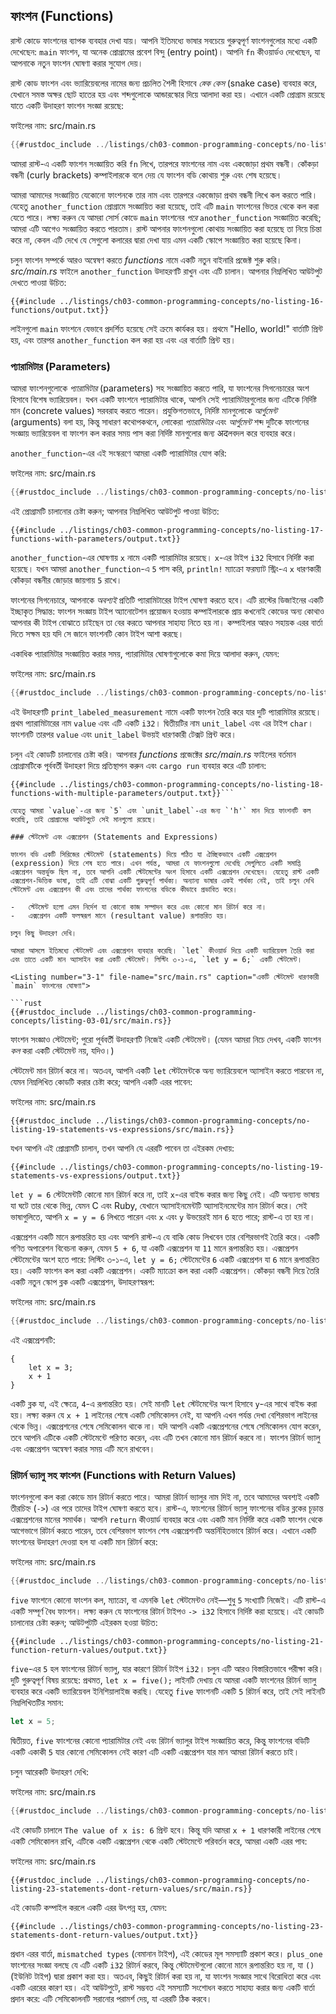 ## ফাংশন (Functions)

রাস্ট কোডে ফাংশনের ব্যাপক ব্যবহার দেখা যায়। আপনি ইতিমধ্যে ভাষার সবচেয়ে গুরুত্বপূর্ণ ফাংশনগুলোর মধ্যে একটি দেখেছেন: `main` ফাংশন, যা অনেক প্রোগ্রামের প্রবেশ বিন্দু (entry point)। আপনি `fn` কীওয়ার্ডও দেখেছেন, যা আপনাকে নতুন ফাংশন ঘোষণা করার সুযোগ দেয়।

রাস্ট কোড ফাংশন এবং ভ্যারিয়েবলের নামের জন্য প্রচলিত শৈলী হিসাবে _স্নেক কেস_ (snake case) ব্যবহার করে, যেখানে সমস্ত অক্ষর ছোট হাতের হয় এবং শব্দগুলোকে আন্ডারস্কোর দিয়ে আলাদা করা হয়। এখানে একটি প্রোগ্রাম রয়েছে যাতে একটি উদাহরণ ফাংশন সংজ্ঞা রয়েছে:

<span class="filename">ফাইলের নাম: src/main.rs</span>

```rust
{{#rustdoc_include ../listings/ch03-common-programming-concepts/no-listing-16-functions/src/main.rs}}
```

আমরা রাস্ট-এ একটি ফাংশন সংজ্ঞায়িত করি `fn` লিখে, তারপরে ফাংশনের নাম এবং একজোড়া প্রথম বন্ধনী। কোঁকড়া বন্ধনী (curly brackets) কম্পাইলারকে বলে দেয় যে ফাংশন বডি কোথায় শুরু এবং শেষ হয়েছে।

আমরা আমাদের সংজ্ঞায়িত যেকোনো ফাংশনকে তার নাম এবং তারপরে একজোড়া প্রথম বন্ধনী লিখে কল করতে পারি। যেহেতু `another_function` প্রোগ্রামে সংজ্ঞায়িত করা হয়েছে, তাই এটি `main` ফাংশনের ভিতর থেকে কল করা যেতে পারে। লক্ষ্য করুন যে আমরা সোর্স কোডে `main` ফাংশনের _পরে_ `another_function` সংজ্ঞায়িত করেছি; আমরা এটি আগেও সংজ্ঞায়িত করতে পারতাম। রাস্ট আপনার ফাংশনগুলো কোথায় সংজ্ঞায়িত করা হয়েছে তা নিয়ে চিন্তা করে না, কেবল এটি দেখে যে সেগুলো কলারের দ্বারা দেখা যায় এমন একটি স্কোপে সংজ্ঞায়িত করা হয়েছে কিনা।

চলুন ফাংশন সম্পর্কে আরও অন্বেষণ করতে _functions_ নামে একটি নতুন বাইনারি প্রজেক্ট শুরু করি। _src/main.rs_ ফাইলে `another_function` উদাহরণটি রাখুন এবং এটি চালান। আপনার নিম্নলিখিত আউটপুট দেখতে পাওয়া উচিত:

```console
{{#include ../listings/ch03-common-programming-concepts/no-listing-16-functions/output.txt}}
```

লাইনগুলো `main` ফাংশনে যেভাবে প্রদর্শিত হয়েছে সেই ক্রমে কার্যকর হয়। প্রথমে "Hello, world!" বার্তাটি প্রিন্ট হয়, এবং তারপর `another_function` কল করা হয় এবং এর বার্তাটি প্রিন্ট হয়।

### প্যারামিটার (Parameters)

আমরা ফাংশনগুলোকে _প্যারামিটার_ (parameters) সহ সংজ্ঞায়িত করতে পারি, যা ফাংশনের সিগনেচারের অংশ হিসাবে বিশেষ ভ্যারিয়েবল। যখন একটি ফাংশনে প্যারামিটার থাকে, আপনি সেই প্যারামিটারগুলোর জন্য এটিকে নির্দিষ্ট মান (concrete values) সরবরাহ করতে পারেন। প্রযুক্তিগতভাবে, নির্দিষ্ট মানগুলোকে _আর্গুমেন্ট_ (arguments) বলা হয়, কিন্তু সাধারণ কথোপকথনে, লোকেরা _প্যারামিটার_ এবং _আর্গুমেন্ট_ শব্দ দুটিকে ফাংশনের সংজ্ঞায় ভ্যারিয়েবল বা ফাংশন কল করার সময় পাস করা নির্দিষ্ট মানগুলোর জন্য अदলবদল করে ব্যবহার করে।

`another_function`-এর এই সংস্করণে আমরা একটি প্যারামিটার যোগ করি:

<span class="filename">ফাইলের নাম: src/main.rs</span>

```rust
{{#rustdoc_include ../listings/ch03-common-programming-concepts/no-listing-17-functions-with-parameters/src/main.rs}}
```

এই প্রোগ্রামটি চালানোর চেষ্টা করুন; আপনার নিম্নলিখিত আউটপুট পাওয়া উচিত:

```console
{{#include ../listings/ch03-common-programming-concepts/no-listing-17-functions-with-parameters/output.txt}}
```

`another_function`-এর ঘোষণায় `x` নামে একটি প্যারামিটার রয়েছে। `x`-এর টাইপ `i32` হিসাবে নির্দিষ্ট করা হয়েছে। যখন আমরা `another_function`-এ `5` পাস করি, `println!` ম্যাক্রো ফরম্যাট স্ট্রিং-এ `x` ধারণকারী কোঁকড়া বন্ধনীর জোড়ার জায়গায় `5` রাখে।

ফাংশনের সিগনেচারে, আপনাকে _অবশ্যই_ প্রতিটি প্যারামিটারের টাইপ ঘোষণা করতে হবে। এটি রাস্টের ডিজাইনের একটি ইচ্ছাকৃত সিদ্ধান্ত: ফাংশন সংজ্ঞায় টাইপ অ্যানোটেশন প্রয়োজন হওয়ায় কম্পাইলারকে প্রায় কখনোই কোডের অন্য কোথাও আপনার কী টাইপ বোঝাতে চাইছেন তা বের করতে আপনার সাহায্য নিতে হয় না। কম্পাইলার আরও সহায়ক এরর বার্তা দিতে সক্ষম হয় যদি সে জানে ফাংশনটি কোন টাইপ আশা করছে।

একাধিক প্যারামিটার সংজ্ঞায়িত করার সময়, প্যারামিটার ঘোষণাগুলোকে কমা দিয়ে আলাদা করুন, যেমন:

<span class="filename">ফাইলের নাম: src/main.rs</span>

```rust
{{#rustdoc_include ../listings/ch03-common-programming-concepts/no-listing-18-functions-with-multiple-parameters/src/main.rs}}
```

এই উদাহরণটি `print_labeled_measurement` নামে একটি ফাংশন তৈরি করে যার দুটি প্যারামিটার রয়েছে। প্রথম প্যারামিটারের নাম `value` এবং এটি একটি `i32`। দ্বিতীয়টির নাম `unit_label` এবং এর টাইপ `char`। ফাংশনটি তারপর `value` এবং `unit_label` উভয়ই ধারণকারী টেক্সট প্রিন্ট করে।

চলুন এই কোডটি চালানোর চেষ্টা করি। আপনার _functions_ প্রজেক্টের _src/main.rs_ ফাইলের বর্তমান প্রোগ্রামটিকে পূর্ববর্তী উদাহরণ দিয়ে প্রতিস্থাপন করুন এবং `cargo run` ব্যবহার করে এটি চালান:

```console
{{#include ../listings/ch03-common-programming-concepts/no-listing-18-functions-with-multiple-parameters/output.txt}}```

যেহেতু আমরা `value`-এর জন্য `5` এবং `unit_label`-এর জন্য `'h'` মান দিয়ে ফাংশনটি কল করেছি, তাই প্রোগ্রামের আউটপুটে সেই মানগুলো রয়েছে।

### স্টেটমেন্ট এবং এক্সপ্রেশন (Statements and Expressions)

ফাংশন বডি একটি সিরিজের স্টেটমেন্ট (statements) দিয়ে গঠিত যা ঐচ্ছিকভাবে একটি এক্সপ্রেশন (expression) দিয়ে শেষ হতে পারে। এখন পর্যন্ত, আমরা যে ফাংশনগুলো দেখেছি সেগুলিতে একটি সমাপ্তি এক্সপ্রেশন অন্তর্ভুক্ত ছিল না, তবে আপনি একটি স্টেটমেন্টের অংশ হিসাবে একটি এক্সপ্রেশন দেখেছেন। যেহেতু রাস্ট একটি এক্সপ্রেশন-ভিত্তিক ভাষা, তাই এটি বোঝা একটি গুরুত্বপূর্ণ পার্থক্য। অন্যান্য ভাষার একই পার্থক্য নেই, তাই চলুন দেখি স্টেটমেন্ট এবং এক্সপ্রেশন কী এবং তাদের পার্থক্য ফাংশনের বডিকে কীভাবে প্রভাবিত করে।

-   স্টেটমেন্ট হলো এমন নির্দেশ যা কোনো কাজ সম্পাদন করে এবং কোনো মান রিটার্ন করে না।
-   এক্সপ্রেশন একটি ফলস্বরূপ মানে (resultant value) রূপান্তরিত হয়।

চলুন কিছু উদাহরণ দেখি।

আমরা আসলে ইতিমধ্যে স্টেটমেন্ট এবং এক্সপ্রেশন ব্যবহার করেছি। `let` কীওয়ার্ড দিয়ে একটি ভ্যারিয়েবল তৈরি করা এবং তাতে একটি মান অ্যাসাইন করা একটি স্টেটমেন্ট। লিস্টিং ৩-১-এ, `let y = 6;` একটি স্টেটমেন্ট।

<Listing number="3-1" file-name="src/main.rs" caption="একটি স্টেটমেন্ট ধারণকারী `main` ফাংশনের ঘোষণা">

```rust
{{#rustdoc_include ../listings/ch03-common-programming-concepts/listing-03-01/src/main.rs}}
```

</Listing>

ফাংশন সংজ্ঞাও স্টেটমেন্ট; পুরো পূর্ববর্তী উদাহরণটি নিজেই একটি স্টেটমেন্ট। (যেমন আমরা নিচে দেখব, একটি ফাংশন _কল_ করা একটি স্টেটমেন্ট নয়, যদিও।)

স্টেটমেন্ট মান রিটার্ন করে না। অতএব, আপনি একটি `let` স্টেটমেন্টকে অন্য ভ্যারিয়েবলে অ্যাসাইন করতে পারবেন না, যেমন নিম্নলিখিত কোডটি করার চেষ্টা করে; আপনি একটি এরর পাবেন:

<span class="filename">ফাইলের নাম: src/main.rs</span>

```rust,ignore,does_not_compile
{{#rustdoc_include ../listings/ch03-common-programming-concepts/no-listing-19-statements-vs-expressions/src/main.rs}}
```

যখন আপনি এই প্রোগ্রামটি চালান, তখন আপনি যে এররটি পাবেন তা এইরকম দেখায়:

```console
{{#include ../listings/ch03-common-programming-concepts/no-listing-19-statements-vs-expressions/output.txt}}
```

`let y = 6` স্টেটমেন্টটি কোনো মান রিটার্ন করে না, তাই `x`-এর বাইন্ড করার জন্য কিছু নেই। এটি অন্যান্য ভাষায় যা ঘটে তার থেকে ভিন্ন, যেমন C এবং Ruby, যেখানে অ্যাসাইনমেন্টটি অ্যাসাইনমেন্টের মান রিটার্ন করে। সেই ভাষাগুলিতে, আপনি `x = y = 6` লিখতে পারেন এবং `x` এবং `y` উভয়েরই মান `6` হতে পারে; রাস্ট-এ তা হয় না।

এক্সপ্রেশন একটি মানে রূপান্তরিত হয় এবং আপনি রাস্ট-এ যে বাকি কোড লিখবেন তার বেশিরভাগই তৈরি করে। একটি গণিত অপারেশন বিবেচনা করুন, যেমন `5 + 6`, যা একটি এক্সপ্রেশন যা `11` মানে রূপান্তরিত হয়। এক্সপ্রেশন স্টেটমেন্টের অংশ হতে পারে: লিস্টিং ৩-১-এ, `let y = 6;` স্টেটমেন্টের `6` একটি এক্সপ্রেশন যা `6` মানে রূপান্তরিত হয়। একটি ফাংশন কল করা একটি এক্সপ্রেশন। একটি ম্যাক্রো কল করা একটি এক্সপ্রেশন। কোঁকড়া বন্ধনী দিয়ে তৈরি একটি নতুন স্কোপ ব্লক একটি এক্সপ্রেশন, উদাহরণস্বরূপ:

<span class="filename">ফাইলের নাম: src/main.rs</span>

```rust
{{#rustdoc_include ../listings/ch03-common-programming-concepts/no-listing-20-blocks-are-expressions/src/main.rs}}
```

এই এক্সপ্রেশনটি:

```rust,ignore
{
    let x = 3;
    x + 1
}
```

একটি ব্লক যা, এই ক্ষেত্রে, `4`-এ রূপান্তরিত হয়। সেই মানটি `let` স্টেটমেন্টের অংশ হিসাবে `y`-এর সাথে বাইন্ড করা হয়। লক্ষ্য করুন যে `x + 1` লাইনের শেষে একটি সেমিকোলন নেই, যা আপনি এখন পর্যন্ত দেখা বেশিরভাগ লাইনের থেকে ভিন্ন। এক্সপ্রেশনের শেষে সেমিকোলন থাকে না। যদি আপনি একটি এক্সপ্রেশনের শেষে সেমিকোলন যোগ করেন, তবে আপনি এটিকে একটি স্টেটমেন্টে পরিণত করেন, এবং এটি তখন কোনো মান রিটার্ন করবে না। ফাংশন রিটার্ন ভ্যালু এবং এক্সপ্রেশন অন্বেষণ করার সময় এটি মনে রাখবেন।

### রিটার্ন ভ্যালু সহ ফাংশন (Functions with Return Values)

ফাংশনগুলো কল করা কোডে মান রিটার্ন করতে পারে। আমরা রিটার্ন ভ্যালুর নাম দিই না, তবে আমাদের অবশ্যই একটি তীরচিহ্ন (`->`) এর পরে তাদের টাইপ ঘোষণা করতে হবে। রাস্ট-এ, ফাংশনের রিটার্ন ভ্যালু ফাংশনের বডির ব্লকের চূড়ান্ত এক্সপ্রেশনের মানের সমার্থক। আপনি `return` কীওয়ার্ড ব্যবহার করে এবং একটি মান নির্দিষ্ট করে একটি ফাংশন থেকে আগেভাগে রিটার্ন করতে পারেন, তবে বেশিরভাগ ফাংশন শেষ এক্সপ্রেশনটি অন্তর্নিহিতভাবে রিটার্ন করে। এখানে একটি ফাংশনের উদাহরণ দেওয়া হল যা একটি মান রিটার্ন করে:

<span class="filename">ফাইলের নাম: src/main.rs</span>

```rust
{{#rustdoc_include ../listings/ch03-common-programming-concepts/no-listing-21-function-return-values/src/main.rs}}
```

`five` ফাংশনে কোনো ফাংশন কল, ম্যাক্রো, বা এমনকি `let` স্টেটমেন্টও নেই—শুধু `5` সংখ্যাটি নিজেই। এটি রাস্ট-এ একটি সম্পূর্ণ বৈধ ফাংশন। লক্ষ্য করুন যে ফাংশনের রিটার্ন টাইপও `-> i32` হিসাবে নির্দিষ্ট করা হয়েছে। এই কোডটি চালানোর চেষ্টা করুন; আউটপুটটি এইরকম হওয়া উচিত:

```console
{{#include ../listings/ch03-common-programming-concepts/no-listing-21-function-return-values/output.txt}}
```

`five`-এর `5` হল ফাংশনের রিটার্ন ভ্যালু, যার কারণে রিটার্ন টাইপ `i32`। চলুন এটি আরও বিস্তারিতভাবে পরীক্ষা করি। দুটি গুরুত্বপূর্ণ বিষয় রয়েছে: প্রথমত, `let x = five();` লাইনটি দেখায় যে আমরা একটি ফাংশনের রিটার্ন ভ্যালু ব্যবহার করে একটি ভ্যারিয়েবল ইনিশিয়ালাইজ করছি। যেহেতু `five` ফাংশনটি একটি `5` রিটার্ন করে, তাই সেই লাইনটি নিম্নলিখিতটির সমান:

```rust
let x = 5;
```

দ্বিতীয়ত, `five` ফাংশনের কোনো প্যারামিটার নেই এবং রিটার্ন ভ্যালুর টাইপ সংজ্ঞায়িত করে, কিন্তু ফাংশনের বডিটি একটি একাকী `5` যার কোনো সেমিকোলন নেই কারণ এটি একটি এক্সপ্রেশন যার মান আমরা রিটার্ন করতে চাই।

চলুন আরেকটি উদাহরণ দেখি:

<span class="filename">ফাইলের নাম: src/main.rs</span>

```rust
{{#rustdoc_include ../listings/ch03-common-programming-concepts/no-listing-22-function-parameter-and-return/src/main.rs}}
```

এই কোডটি চালালে `The value of x is: 6` প্রিন্ট হবে। কিন্তু যদি আমরা `x + 1` ধারণকারী লাইনের শেষে একটি সেমিকোলন রাখি, এটিকে একটি এক্সপ্রেশন থেকে একটি স্টেটমেন্টে পরিবর্তন করে, আমরা একটি এরর পাব:

<span class="filename">ফাইলের নাম: src/main.rs</span>

```rust,ignore,does_not_compile
{{#rustdoc_include ../listings/ch03-common-programming-concepts/no-listing-23-statements-dont-return-values/src/main.rs}}
```

এই কোডটি কম্পাইল করলে একটি এরর উৎপন্ন হয়, যেমন:

```console
{{#include ../listings/ch03-common-programming-concepts/no-listing-23-statements-dont-return-values/output.txt}}
```

প্রধান এরর বার্তা, `mismatched types` (বেমানান টাইপ), এই কোডের মূল সমস্যাটি প্রকাশ করে। `plus_one` ফাংশনের সংজ্ঞা বলছে যে এটি একটি `i32` রিটার্ন করবে, কিন্তু স্টেটমেন্টগুলো কোনো মানে রূপান্তরিত হয় না, যা `()` (ইউনিট টাইপ) দ্বারা প্রকাশ করা হয়। অতএব, কিছুই রিটার্ন করা হয় না, যা ফাংশন সংজ্ঞার সাথে বিরোধিতা করে এবং একটি এররের কারণ হয়। এই আউটপুটে, রাস্ট সম্ভবত এই সমস্যাটি সংশোধন করতে সাহায্য করার জন্য একটি বার্তা প্রদান করে: এটি সেমিকোলনটি সরানোর পরামর্শ দেয়, যা এররটি ঠিক করবে।